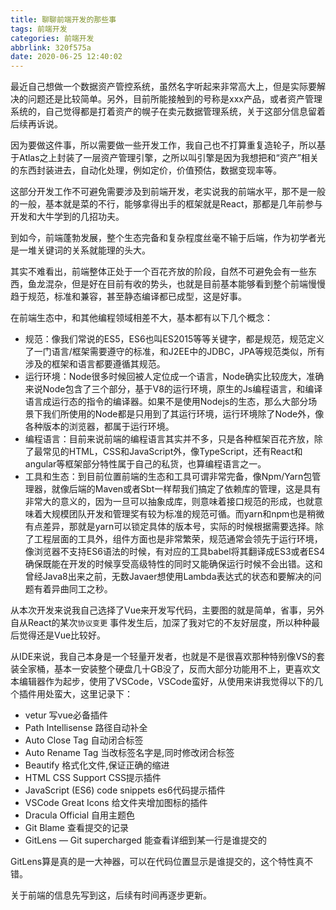 ```yaml
---
title: 聊聊前端开发的那些事
tags: 前端开发
categories: 前端开发
abbrlink: 320f575a
date: 2020-06-25 12:40:02
---
```


最近自己想做一个数据资产管控系统，虽然名字听起来非常高大上，但是实际要解决的问题还是比较简单。另外，目前所能接触到的号称是xxx产品，或者资产管理系统的，自己觉得都是打着资产的幌子在卖元数据管理系统，关于这部分信息留着后续再诉说。

<!-- more -->

因为要做这件事，所以需要做一些开发工作，我自己也不打算重复造轮子，所以基于Atlas之上封装了一层资产管理引擎，之所以叫引擎是因为我想把和“资产”相关的东西封装进去，自动化处理，例如定价，价值预估，数据变现率等。

这部分开发工作不可避免需要涉及到前端开发，老实说我的前端水平，那不是一般的一般，基本就是菜的不行，能够拿得出手的框架就是React，那都是几年前参与开发和大牛学到的几招功夫。

到如今，前端蓬勃发展，整个生态完备和复杂程度丝毫不输于后端，作为初学者光是一堆关键词的关系就能理的头大。

其实不难看出，前端整体正处于一个百花齐放的阶段，自然不可避免会有一些东西，鱼龙混杂，但是好在目前有收的势头，也就是目前基本能够看到整个前端慢慢趋于规范，标准和兼容，甚至静态编译都已成型，这是好事。

在前端生态中，和其他编程领域相差不大，基本都有以下几个概念：

* 规范：像我们常说的ES5，ES6也叫ES2015等等关键字，都是规范，规范定义了一门语言/框架需要遵守的标准，和J2EE中的JDBC，JPA等规范类似，所有涉及的框架和语言都要遵循其规范。
* 运行环境：Node很多时候回被人定位成一个语言，Node确实比较庞大，准确来说Node包含了三个部分，基于V8的运行环境，原生的Js编程语言，和编译语言成运行态的指令的编译器。如果不是使用Nodejs的生态，那么大部分场景下我们所使用的Node都是只用到了其运行环境，运行环境除了Node外，像各种版本的浏览器，都属于运行环境。
* 编程语言：目前来说前端的编程语言其实并不多，只是各种框架百花齐放，除了最常见的HTML，CSS和JavaScript外，像TypeScript，还有React和angular等框架部分特性属于自己的私货，也算编程语言之一。
* 工具和生态：到目前位置前端的生态和工具可谓非常完备，像Npm/Yarn包管理器，就像后端的Maven或者Sbt一样帮我们搞定了依赖库的管理，这是具有非常大的意义的，因为一旦可以抽象成库，则意味着接口规范的形成，也就意味着大规模团队开发和管理奖有较为标准的规范可循。而yarn和npm也是稍微有点差异，那就是yarn可以锁定具体的版本号，实际的时候根据需要选择。除了工程层面的工具外，组件方面也是非常繁荣，规范通常会领先于运行环境，像浏览器不支持ES6语法的时候，有对应的工具babel将其翻译成ES3或者ES4确保既能在开发的时候享受高级特性的同时又能确保运行时候不会出错。这和曾经Java8出来之前，无数Javaer想使用Lambda表达式的状态和要解决的问题有着异曲同工之秒。


从本次开发来说我自己选择了Vue来开发写代码，主要图的就是简单，省事，另外自从React的某次`协议变更` 事件发生后，加深了我对它的不友好层度，所以种种最后觉得还是Vue比较好。

从IDE来说，我自己本身是一个轻量开发者，也就是不是很喜欢那种特别像VS的套装全家桶，基本一安装整个硬盘几十GB没了，反而大部分功能用不上，更喜欢文本编辑器作为起步，使用了VSCode，VSCode蛮好，从使用来讲我觉得以下的几个插件用处蛮大，这里记录下：

* vetur  写vue必备插件
* Path Intellisense  路径自动补全
* Auto Close Tag   自动闭合标签
* Auto Rename Tag  当改标签名字是,同时修改闭合标签
* Beautify 格式化文件,保证正确的缩进
* HTML CSS Support  CSS提示插件
* JavaScript (ES6) code snippets  es6代码提示插件
* VSCode Great Icons  给文件夹增加图标的插件
* Dracula Official 自用主题色
* Git Blame  查看提交的记录
* GitLens — Git supercharged  能查看详细到某一行是谁提交的

GitLens算是真的是一大神器，可以在代码位置显示是谁提交的，这个特性真不错。

关于前端的信息先写到这，后续有时间再逐步更新。
